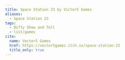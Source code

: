 ```yaml
---
title: Space Station 23 by Victor5 Games
aliases:
  - Space Station 23
tags:
  - Nifty Show and Tell
  - list/games
cite:
  name: Vector5 Games
  href: https://vector5games.itch.io/space-station-23
  title_only: true
---
```

